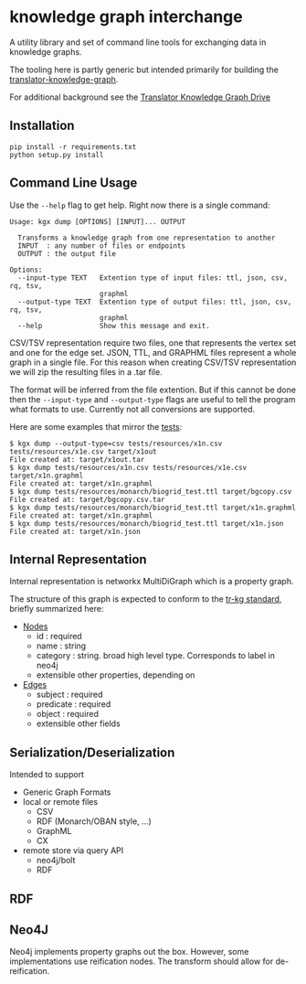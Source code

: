 # knowledge graph interchange

A utility library and set of command line tools for exchanging data in knowledge graphs.

The tooling here is partly generic but intended primarily for building
the
[translator-knowledge-graph](https://github.com/NCATS-Tangerine/translator-knowledge-graph).

For additional background see the [Translator Knowledge Graph Drive](http://bit.ly/tr-kg)

## Installation
```
pip install -r requirements.txt
python setup.py install
```

## Command Line Usage
Use the `--help` flag to get help. Right now there is a single command:
```
Usage: kgx dump [OPTIONS] [INPUT]... OUTPUT

  Transforms a knowledge graph from one representation to another
  INPUT  : any number of files or endpoints
  OUTPUT : the output file

Options:
  --input-type TEXT   Extention type of input files: ttl, json, csv, rq, tsv,
                      graphml
  --output-type TEXT  Extention type of output files: ttl, json, csv, rq, tsv,
                      graphml
  --help              Show this message and exit.
```

CSV/TSV representation require two files, one that represents the vertex set and
one for the edge set. JSON, TTL, and GRAPHML files represent a whole graph in a
single file. For this reason when creating CSV/TSV representation we will zip
the resulting files in a .tar file.

The format will be inferred from the file extention. But if  this cannot be done
then the `--input-type` and `--output-type` flags are useful to tell the program
what formats to use. Currently not all conversions are supported.

Here are some examples that mirror the [tests](tests/):

```
$ kgx dump --output-type=csv tests/resources/x1n.csv tests/resources/x1e.csv target/x1out
File created at: target/x1out.tar
$ kgx dump tests/resources/x1n.csv tests/resources/x1e.csv target/x1n.graphml
File created at: target/x1n.graphml
$ kgx dump tests/resources/monarch/biogrid_test.ttl target/bgcopy.csv
File created at: target/bgcopy.csv.tar
$ kgx dump tests/resources/monarch/biogrid_test.ttl target/x1n.graphml
File created at: target/x1n.graphml
$ kgx dump tests/resources/monarch/biogrid_test.ttl target/x1n.json
File created at: target/x1n.json
```

## Internal Representation

Internal representation is networkx MultiDiGraph which is a property graph.

The structure of this graph is expected to conform to the [tr-kg
standard](http://bit.ly/tr-kg-standard), briefly summarized here:

 * [Nodes](https://biolink.github.io/biolink-model/docs/NamedThing.html)
    * id : required
    * name : string
    * category : string. broad high level type. Corresponds to label in neo4j
    * extensible other properties, depending on
 * [Edges](https://biolink.github.io/biolink-model/docs/Association.html)
    * subject : required
    * predicate : required
    * object : required
    * extensible other fields

## Serialization/Deserialization

Intended to support

 - Generic Graph Formats
 - local or remote files
    - CSV
    - RDF (Monarch/OBAN style, ...)
    - GraphML
    - CX
 - remote store via query API
    - neo4j/bolt
    - RDF


## RDF

## Neo4J

Neo4j implements property graphs out the box. However, some
implementations use reification nodes. The transform should allow for
de-reification.

